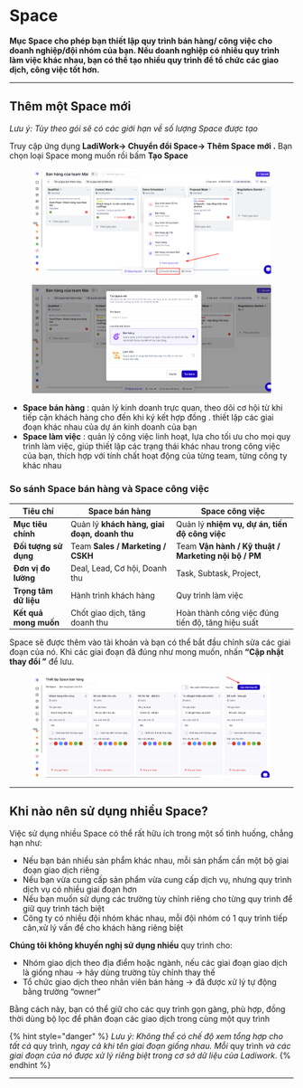 # Space

**Mục Space cho phép bạn thiết lập quy trình bán hàng/ công việc cho doanh nghiệp/đội nhóm của bạn. Nếu doanh nghiệp có nhiều quy trình làm việc khác nhau, bạn có thể tạo nhiều quy trình  để tổ chức các giao dịch, công việc tốt hơn.**

***

## Thêm một Space mới

_Lưu ý: Tùy theo gói sẽ có các giới hạn về số lượng Space được tạo_

Truy cập ứng dụng **LadiWork-> Chuyển đổi Space-> Thêm Space mới  .** Bạn chọn loại Space mong muốn rồi bấm **Tạo Space**

<figure><img src="../../.gitbook/assets/image (8).png" alt=""><figcaption></figcaption></figure>

<figure><img src="../../.gitbook/assets/image (1) (1) (1).png" alt=""><figcaption></figcaption></figure>

* **Space bán hàng** :  quản lý kinh doanh trực quan, theo dõi cơ hội từ khi tiếp cận khách hàng cho đến khi ký kết hợp đồng . thiết lập các giai đoạn khác nhau của dự án kinh doanh của bạn
* **Space làm việc** :  quản lý công việc linh hoạt, lựa cho tối ưu cho mọi quy trình làm việc, giúp thiết lập các trạng thái khác nhau trong công việc của bạn, thích hợp với tính chất hoạt động của từng team, từng công ty khác nhau

### So sánh Space bán hàng và Space công việc&#x20;

| Tiêu chí              | **Space bán hàng**                           | **Space công việc**                                  |
| --------------------- | -------------------------------------------- | ---------------------------------------------------- |
| **Mục tiêu chính**    | Quản lý **khách hàng, giai đoạn, doanh thu** | Quản lý **nhiệm vụ, dự án, tiến độ công việc**       |
| **Đối tượng sử dụng** | Team **Sales / Marketing / CSKH**            | Team **Vận hành / Kỹ thuật / Marketing nội bộ / PM** |
| **Đơn vị đo lường**   | Deal, Lead, Cơ hội, Doanh thu                | Task, Subtask, Project,                              |
| **Trọng tâm dữ liệu** | Hành trình khách hàng                        | Quy trình làm việc                                   |
| **Kết quả mong muốn** | Chốt giao dịch, tăng doanh thu               | Hoàn thành công việc đúng tiến độ, tăng hiệu suất    |

Space sẽ được thêm vào tài khoản và bạn có thể bắt đầu chỉnh sửa các giai đoạn của nó. Khi các giai đoạn đã đúng như mong muốn, nhấn **“Cập nhật thay đổi ”** để lưu.

<figure><img src="../../.gitbook/assets/image (2) (1).png" alt=""><figcaption></figcaption></figure>

***

## Khi nào nên sử dụng nhiều Space?

Việc sử dụng nhiều Space có thể rất hữu ích trong một số tình huống, chẳng hạn như:

* Nếu bạn bán nhiều sản phẩm khác nhau, mỗi sản phẩm cần một bộ giai đoạn giao dịch riêng
* Nếu bạn vừa cung cấp sản phẩm vừa cung cấp dịch vụ, nhưng quy trình dịch vụ có nhiều giai đoạn hơn
* Nếu bạn muốn sử dụng các trường tùy chỉnh riêng cho từng quy trình để giữ quy trình tách biệt
* Công ty có nhiều đội nhóm khác nhau, mỗi đội nhóm có 1 quy trình tiếp cân,xử lý vấn đề cho khách hàng riêng biệt

**Chúng tôi không khuyến nghị sử dụng nhiều** quy trình cho:

* Nhóm giao dịch theo địa điểm hoặc ngành, nếu các giai đoạn giao dịch là giống nhau → hãy dùng trường tùy chỉnh thay thế
* Tổ chức giao dịch theo nhân viên bán hàng → đã được xử lý tự động bằng trường “owner”

Bằng cách này, bạn có thể giữ cho các quy trình gọn gàng, phù hợp, đồng thời dùng bộ lọc để phân đoạn các giao dịch trong cùng một quy trình

{% hint style="danger" %}
_Lưu ý: Không thể có chế độ xem tổng hợp cho tất cả_ quy trìn&#x68;_, ngay cả khi tên giai đoạn giống nhau. Mỗi_ quy trình _và các giai đoạn của nó được xử lý riêng biệt trong cơ sở dữ liệu của Ladiwork._
{% endhint %}

***

